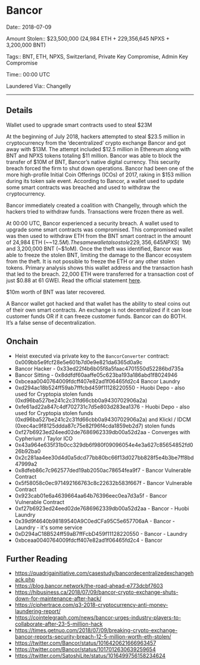 # Bancor

Date:: 2018-07-09

Amount Stolen:: $23,500,000 (24,984 ETH + 229,356,645 NPXS + 3,200,000 BNT)

Tags:: BNT, ETH, NPXS, Switzerland, Private Key Compromise, Admin Key Compromise

Time:: 00:00 UTC

Laundered Via:: Changelly


---



## Details

Wallet used to upgrade smart contracts used to steal $23M

At the beginning of July 2018, hackers attempted to steal $23.5 million in cryptocurrency from the ‘decentralized’ crypto exchange Bancor and got away with $13M. The attempt included $12.5 million in Ethereum along with BNT and NPXS tokens totaling $11 million. Bancor was able to block the transfer of $10M of BNT, Bancor’s native digital currency. This security breach forced the firm to shut down operations. Bancor had been one of the more high-profile Initial Coin Offerings (ICOs) of 2017, raking in $153 million during its token sale event. According to Bancor, a wallet used to update some smart contracts was breached and used to withdraw the cryptocurrency.

Bancor immediately created a coalition with Changelly, through which the hackers tried to withdraw funds. Transactions were frozen there as well.

At 00:00 UTC, Bancor experienced a security breach. A wallet used to upgrade some smart contracts was compromised. This compromised wallet was then used to withdraw ETH from the BNT smart contract in the amount of 24,984 ETH (~~$12.5M). The same wallet also stole 229,356,645 NPXS (~~$1M) and 3,200,000 BNT (~$1oM). Once the theft was identified, Bancor was able to freeze the stolen BNT, limiting the damage to the Bancor ecosystem from the theft. It is not possible to freeze the ETH or any other stolen tokens. Primary analysis shows this wallet address and the transaction hash that led to the breach. 22,000 ETH were transferred for a transaction cost of just $0.88 at 61 GWEI. Read the official statement [here](https://twitter.com/Bancor/status/1016420621666963457).

$10m worth of BNT was later recovered. 

A Bancor wallet got hacked and that wallet has the ability to steal coins out of their own smart contracts. An exchange is not decentralized if it can lose customer funds OR if it can freeze customer funds. Bancor can do BOTH. It’s a false sense of decentralization.




## Onchain

- Heist executed via private key to the `BancorConverter` contract: 0x009bb5e9fcf28e5e601b7d0e9e821da6365d0a9c
- Bancor Hacker - 0x33ed22f4b6b05f8a5faac4701550d52286bd735a
- Bancor Sitting - 0x8ddfdf60aaffe05c623ba193a186abd1f8024946
- 0xbceaa0040764009fdcff407e82ad1f06465fd2c4 Bancor Laundry
- 0xd294ac18b524ff59ab7fffcbd459f11128220550 - Huobi Depo - also used for Cryptopia stolen funds (0xd96ba527be241c2c31fd66cbb0a9430702906a2a)
- 0xfe61ad22a847c4df702731c7d5e803d283ea1376 - Huobi Depo - also used for Cryptopia stolen funds (0xd96ba527be241c2c31fd66cbb0a9430702906a2a) and Klickl / IDCM (0xec4ac9f8125ddda87c75e82f96f4cda1859eb2d7) stolen funds
- 0xf27b6923ed24eed02de7686962339db00a52d2aa - Converges with Cypherium / Taylor ICO
- 0x43a964e635f31b0cc329db6f980f09096054e4e3a627c85654852fd026b92ba0
- 0x2c281aa4ee30d4d0a5dcd77bb80bc66f13d027bb828f5e4b3be7ff8bd47999a2
- 0x8dfeb86c7c962577ded19ab2050ac78654fea9f7 - Bancor Vulnerable Contract 
- 0x5f58058c0ec971492166763c8c22632b583f667f - Bancor Vulnerable Contract 
- 0x923cab01e6a4639664aa64b76396eec0ea7d3a5f - Bancor Vulnerable Contract
- 0xf27b6923ed24eed02de7686962339db00a52d2aa - Bancor - Huobi Laundry
- 0x39d9f4640b98189540A9C0edCFa95C5e657706aA - Bancor - Laundry - it's some service
- 0xD294aC18B524ff59aB7ffFcbD459f11128220550 - Bancor - Laundry
- 0xbceaa0040764009fdcff407e82ad1f06465fd2c4 - Bancor



## Further Reading

- https://quadrigainitiative.com/casestudy/bancordecentralizedexchangehack.php
- https://blog.bancor.network/the-road-ahead-e773dcbf7603
- https://hibusiness.ca/2018/07/09/bancor-crypto-exchange-shuts-down-for-maintenance-after-hack/
- https://ciphertrace.com/q3-2018-cryptocurrency-anti-money-laundering-report/
- https://cointelegraph.com/news/bancor-urges-industry-players-to-collaborate-after-23-5-million-hack
- https://times.getnuo.com/2018/07/09/breaking-crypto-exchange-bancor-reports-security-breach-12-5-million-worth-eth-stolen/
- https://twitter.com/Bancor/status/1016420621666963457
- https://twitter.com/Bancor/status/1017012630639259654
- https://twitter.com/SatoshiLite/status/1016499756158234624

